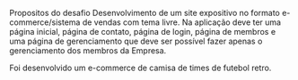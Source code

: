 Propositos do desafio
Desenvolvimento de um site expositivo no formato e-commerce/sistema de vendas com tema livre. Na aplicação deve ter uma página inicial, página de contato, página de login, página de membros e uma página de gerenciamento que deve ser possível fazer apenas o gerenciamento dos membros da Empresa.

Foi desenvolvido um e-commerce de camisa de times de futebol retro.
